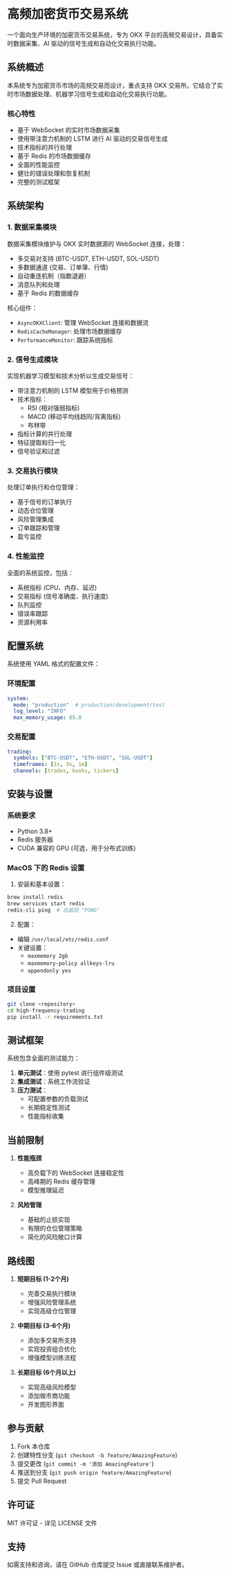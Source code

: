 # 高频加密货币交易系统

一个面向生产环境的加密货币交易系统，专为 OKX 平台的高频交易设计，具备实时数据采集、AI 驱动的信号生成和自动化交易执行功能。

## 系统概述

本系统专为加密货币市场的高频交易而设计，重点支持 OKX 交易所。它结合了实时市场数据处理、机器学习信号生成和自动化交易执行功能。

### 核心特性

- 基于 WebSocket 的实时市场数据采集
- 使用带注意力机制的 LSTM 进行 AI 驱动的交易信号生成
- 技术指标的并行处理
- 基于 Redis 的市场数据缓存
- 全面的性能监控
- 健壮的错误处理和恢复机制
- 完整的测试框架

## 系统架构

### 1. 数据采集模块

数据采集模块维护与 OKX 实时数据源的 WebSocket 连接，处理：

- 多交易对支持 (BTC-USDT, ETH-USDT, SOL-USDT)
- 多数据通道 (交易、订单簿、行情)
- 自动重连机制（指数退避）
- 消息队列和处理
- 基于 Redis 的数据缓存

核心组件：
- `AsyncOKXClient`: 管理 WebSocket 连接和数据流
- `RedisCacheManager`: 处理市场数据缓存
- `PerformanceMonitor`: 跟踪系统指标

### 2. 信号生成模块

实现机器学习模型和技术分析以生成交易信号：

- 带注意力机制的 LSTM 模型用于价格预测
- 技术指标：
  - RSI (相对强弱指标)
  - MACD (移动平均线趋同/背离指标)
  - 布林带
- 指标计算的并行处理
- 特征提取和归一化
- 信号验证和过滤

### 3. 交易执行模块

处理订单执行和仓位管理：

- 基于信号的订单执行
- 动态仓位管理
- 风险管理集成
- 订单跟踪和管理
- 盈亏监控

### 4. 性能监控

全面的系统监控，包括：

- 系统指标 (CPU、内存、延迟)
- 交易指标 (信号准确度、执行速度)
- 队列监控
- 错误率跟踪
- 资源利用率

## 配置系统

系统使用 YAML 格式的配置文件：

### 环境配置
````yaml
system:
  mode: "production"  # production/development/test
  log_level: "INFO"
  max_memory_usage: 85.0
````

### 交易配置
````yaml
trading:
  symbols: ["BTC-USDT", "ETH-USDT", "SOL-USDT"]
  timeframes: [1s, 3s, 1m]
  channels: [trades, books, tickers]
````

## 安装与设置

### 系统要求
- Python 3.8+
- Redis 服务器
- CUDA 兼容的 GPU (可选，用于分布式训练)

### MacOS 下的 Redis 设置

1. 安装和基本设置：
````bash
brew install redis
brew services start redis
redis-cli ping  # 应返回 "PONG"
````

2. 配置：
- 编辑 `/usr/local/etc/redis.conf`
- 关键设置：
  - `maxmemory 2gb`
  - `maxmemory-policy allkeys-lru`
  - `appendonly yes`

### 项目设置
````bash
git clone <repository>
cd high-frequency-trading
pip install -r requirements.txt
````

## 测试框架

系统包含全面的测试能力：

1. **单元测试**：使用 pytest 进行组件级测试
2. **集成测试**：系统工作流验证
3. **压力测试**：
   - 可配置参数的负载测试
   - 长期稳定性测试
   - 性能指标收集

## 当前限制

1. **性能瓶颈**
   - 高负载下的 WebSocket 连接稳定性
   - 高峰期的 Redis 缓存管理
   - 模型推理延迟

2. **风险管理**
   - 基础的止损实现
   - 有限的仓位管理策略
   - 简化的风险敞口计算

## 路线图

1. **短期目标 (1-2个月)**
   - 完善交易执行模块
   - 增强风险管理系统
   - 实现高级仓位管理

2. **中期目标 (3-6个月)**
   - 添加多交易所支持
   - 实现投资组合优化
   - 增强模型训练流程

3. **长期目标 (6个月以上)**
   - 实现高级风险模型
   - 添加做市商功能
   - 开发图形界面

## 参与贡献

1. Fork 本仓库
2. 创建特性分支 (`git checkout -b feature/AmazingFeature`)
3. 提交更改 (`git commit -m '添加 AmazingFeature'`)
4. 推送到分支 (`git push origin feature/AmazingFeature`)
5. 提交 Pull Request

## 许可证

MIT 许可证 - 详见 LICENSE 文件

## 支持

如需支持和咨询，请在 GitHub 仓库提交 Issue 或直接联系维护者。
